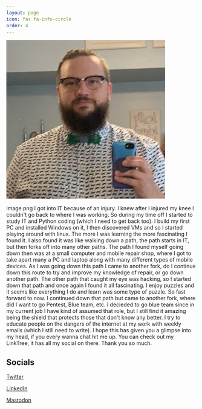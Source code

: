 ```yaml
---
layout: page
icon: fas fa-info-circle
order: 4
---
```



![](https://github.com/haircutfish/haircutfish.github.io/blob/main/assets/images/Dan.jpg?raw=true)

image.png
I got into IT because of an injury. I knew after I injured my knee I couldn't go back to where I was working. So during my time off I started to study IT and Python coding (which I need to get back too). I build my first PC and installed Windows on it, I then discovered VMs and so I started playing around with linux. The more I was learning the more fascinating I found it. I also found it was like walking down a path, the path starts in IT, but then forks off into many other paths. The path I found myself going down then was at a small computer and mobile repair shop, where I got to take apart many a PC and laptop along with many different types of mobile devices. As I was going down this path I came to another fork, do I continue down this route to try and improve my knowledge of repair, or go down another path. The other path that caught my eye was hacking, so I started down that path and once again I found it all fascinating. I enjoy puzzles and it seems like everything I do and learn was some type of puzzle. So fast forward to now. I continued down that path but came to another fork, where did I want to go Pentest, Blue team, etc. I decieded to go blue team since in my current job I have kind of assumed that role, but I still find it amazing being the shield that protects those that don't know any better. I try to educate people on the dangers of the internet at my work with weekly emails (which I still need to write). I hope this has given you a glimpse into my head, if you every wanna chat hit me up. You can check out my LinkTree, it has all my social on there. Thank you so much.

## Socials
[Twitter](https://twitter.com/Haircutfish85)

[LinkedIn](https://www.linkedin.com/in/danrearden/)

[Mastodon](https://infosec.exchange/@haircutfish)
